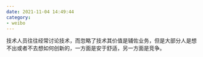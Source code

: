 ```yaml
---
date: 2021-11-04 14:49:44
category: 
- weibo
---
```

技术人员往往经常讨论技术，而忽略了技术其价值是辅佐业务，但是大部分人是想不出或者不去想如何创新的，一方面是安于舒适，另一方面是竞争。